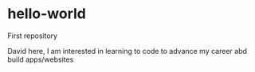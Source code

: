 # hello-world
First repository


David here, I am interested in learning to code to advance my career abd build apps/websites
